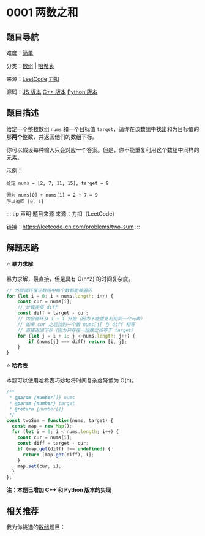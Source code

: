 # 0001 两数之和



## 题目导航

难度：[简单](/solution/easy/)

分类：[数组](/art/array.html) | [哈希表](/art/hash.html)

来源：[LeetCode](https://leetcode.com/problems/two-sum/)  [力扣](https://leetcode-cn.com/problems/two-sum/)

源码：[JS 版本](https://github.com/swpuLeo/leetcode/blob/master/src/easy/0001-two-sum.js)  [C++ 版本](https://github.com/swpuLeo/leetcode/blob/master/src/easy/0001-two-sum.cpp)  [Python 版本](https://github.com/swpuLeo/leetcode/blob/master/src/easy/0001-two-sum.py)






## 题目描述

给定一个整数数组 `nums` 和一个目标值 `target`，请你在该数组中找出和为目标值的那**两个**整数，并返回他们的数组下标。

你可以假设每种输入只会对应一个答案。但是，你不能重复利用这个数组中同样的元素。

示例：

```
给定 nums = [2, 7, 11, 15], target = 9

因为 nums[0] + nums[1] = 2 + 7 = 9
所以返回 [0, 1]
```


::: tip 声明 题目来源
来源：力扣（LeetCode）

链接：https://leetcode-cn.com/problems/two-sum
:::


## 解题思路


:star: **暴力求解**

暴力求解，最直接，但是具有 O(n^2) 的时间复杂度。

```js
// 外层循环保证数组中每个数都能被遍历
for (let i = 0; i < nums.length; i++) {
    const cur = nums[i];
    // 计算差值 diff
    const diff = target - cur;
    // 内层循环从 i + 1 开始（因为不能重复利用同一个元素）
    // 如果 cur 之后找到一个数 nums[j] 与 diff 相等
    // 直接返回下标（因为只存在一组数之和等于 target）
    for (let j = i + 1; j < nums.length; j++) {
        if (nums[j] === diff) return [i, j];
    }
}
```



⭐️ **哈希表**

本题可以使用哈希表巧妙地将时间复杂度降低为 O(n)。

```js
/**
 * @param {number[]} nums
 * @param {number} target
 * @return {number[]}
 */
const twoSum = function(nums, target) {
  const map = new Map();
  for (let i = 0; i < nums.length; i++) {
    const cur = nums[i];
    const diff = target - cur;
    if (map.get(diff) !== undefined) {
      return [map.get(diff), i];
    }
    map.set(cur, i);
  }
};
```



**注：本题已增加 C++ 和 Python 版本的实现**



## 相关推荐

我为你挑选的[数组](/art/array.html)题目：
